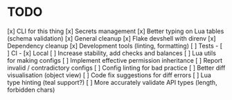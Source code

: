 # TODO

[x] CLI for this thing
[x] Secrets management
[x] Better typing on Lua tables (schema validation)
[x] General cleanup
[x] Flake devshell with direnv
[x] Dependency cleanup
[x] Development tools (linting, formatting)
[ ] Tests - [ ] CI - [x] Local
[ ] Increase stability, add checks and balances
[ ] Lua utils for making configs
[ ] Implement effective permission inheritance
[ ] Report invalid / contradictory configs
[ ] Config linting for bad practice
[ ] Better diff visualisation (object view)
[ ] Code fix suggestions for diff errors
[ ] Lua type hinting (teal support?)
[ ] More accurately validate API types (length, forbidden chars)
